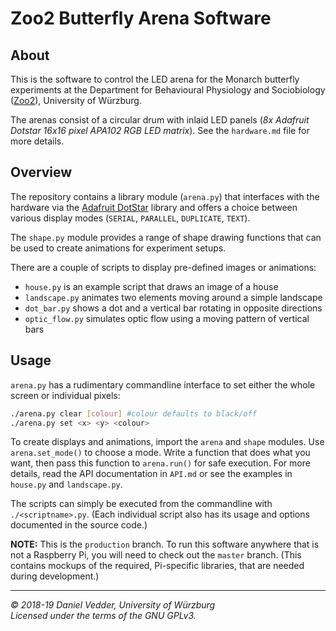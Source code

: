# Zoo2 Butterfly Arena Software

## About

This is the software to control the LED arena for the Monarch butterfly experiments
at the Department for Behavioural Physiology and Sociobiology 
([Zoo2](https://www.biozentrum.uni-wuerzburg.de/en/zoo2/research/el-jundi-lab/)), 
University of Würzburg.

The arenas consist of a circular drum with inlaid LED panels
(*8x Adafruit Dotstar 16x16 pixel APA102 RGB LED matrix*). See the `hardware.md`
file for more details.

## Overview

The repository contains a library module (`arena.py`) that interfaces with the 
hardware via the [Adafruit DotStar](https://github.com/adafruit/Adafruit_DotStar_Pi)
library and offers a choice between various display modes (`SERIAL`, `PARALLEL`,
`DUPLICATE`, `TEXT`).

The `shape.py` module provides a range of shape drawing functions that can be
used to create animations for experiment setups.

There are a couple of scripts to display pre-defined images or animations:

* `house.py` is an example script that draws an image of a house
* `landscape.py` animates two elements moving around a simple landscape
* `dot_bar.py` shows a dot and a vertical bar rotating in opposite directions
* `optic_flow.py` simulates optic flow using a moving pattern of vertical bars

## Usage

`arena.py` has a rudimentary commandline interface to set either the whole screen
or individual pixels:

```bash
./arena.py clear [colour] #colour defaults to black/off
./arena.py set <x> <y> <colour>
```

To create displays and animations, import the `arena` and `shape` modules. Use 
`arena.set_mode()` to choose a mode. Write a function that does what you want, 
then pass this function to `arena.run()` for safe execution. For more details,
read the API documentation in `API.md` or see the examples in `house.py` and 
`landscape.py`.

The scripts can simply be executed from the commandline with `./<scriptname>.py`.
(Each individual script also has its usage and options documented in the source 
code.)

**NOTE:** This is the `production` branch. To run this software anywhere that is
not a Raspberry Pi, you will need to check out the `master` branch. (This
contains mockups of the required, Pi-specific libraries, that are needed during
development.)

---

*&copy; 2018-19 Daniel Vedder, University of Würzburg*  
*Licensed under the terms of the GNU GPLv3.*
